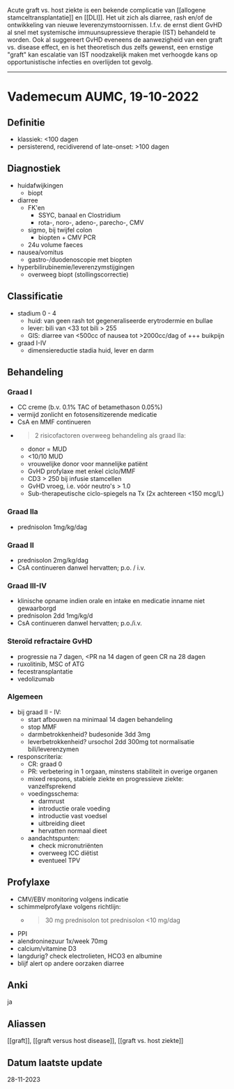 Acute graft vs. host ziekte is een bekende complicatie van [[allogene stamceltransplantatie]] en [[DLI]]. Het uit zich als diarree, rash en/of de ontwikkeling van nieuwe leverenzymstoornissen. I.f.v. de ernst dient GvHD al snel met systemische immuunsupressieve therapie (IST) behandeld te worden. Ook al suggereert GvHD eveneens de aanwezigheid van een graft vs. disease effect, en is het theoretisch dus zelfs gewenst, een ernstige "graft" kan escalatie van IST noodzakelijk maken met verhoogde kans op opportunistische infecties en overlijden tot gevolg.
___
# Vademecum AUMC, 19-10-2022
## Definitie
- klassiek: <100 dagen
- persisterend, recidiverend of late-onset: >100 dagen
## **Diagnostiek**
- huidafwijkingen
	- biopt
- diarree
	- FK'en
		- SSYC, banaal en Clostridium  
		- rota-, noro-, adeno-, parecho-, CMV
	- sigmo, bij twijfel colon
		- biopten + CMV PCR
	- 24u volume faeces
- nausea/vomitus
	- gastro-/duodenoscopie met biopten
- hyperbilirubinemie/leverenzymstijgingen
	- overweeg biopt (stollingscorrectie)
## **Classificatie**
- stadium 0 - 4
	- huid: van geen rash tot gegeneraliseerde erytrodermie en bullae
	- lever: bili van <33 tot bili > 255
	- GIS: diarree van <500cc of nausea tot >2000cc/dag of +++ buikpijn
- graad I-IV
	- dimensiereductie stadia huid, lever en darm
## **Behandeling**
### Graad I
- CC creme (b.v. 0.1% TAC of betamethason 0.05%)
- vermijd zonlicht en fotosensitizerende medicatie
- CsA en MMF continueren
- >2 risicofactoren overweeg behandeling als graad IIa:
	- donor = MUD
	- <10/10 MUD
	- vrouwelijke donor voor mannelijke patiënt
	- GvHD profylaxe met enkel ciclo/MMF
	- CD3 > 250 bij infusie stamcellen
	- GvHD vroeg, i.e. vóór neutro's > 1.0
	- Sub-therapeutische ciclo-spiegels na Tx (2x achtereen <150 mcg/L)
### Graad IIa
- prednisolon 1mg/kg/dag
### Graad II
- prednisolon 2mg/kg/dag
- CsA continueren danwel hervatten; p.o. / i.v.
### Graad III-IV
- klinische opname indien orale en intake en medicatie inname niet gewaarborgd
- prednisolon 2dd 1mg/kg/d
- CsA continueren danwel hervatten; p.o./i.v.
### Steroïd refractaire GvHD
- progressie na 7 dagen, <PR na 14 dagen of geen CR na 28 dagen
- ruxolitinib, MSC of ATG
- fecestransplantatie
- vedolizumab
### Algemeen
- bij graad II - IV:
	- start afbouwen na minimaal 14 dagen behandeling
	- stop MMF
	- darmbetrokkenheid? budesonide 3dd 3mg
	- leverbetrokkenheid? ursochol 2dd 300mg tot normalisatie bili/leverenzymen
- responscriteria: 
	- CR: graad 0
	- PR: verbetering in 1 orgaan, minstens stabiliteit in overige organen
	- mixed respons, stabiele ziekte en progressieve ziekte: vanzelfsprekend
	- voedingsschema: 
		- darmrust
		- introductie orale voeding
		- introductie vast voedsel
		- uitbreiding dieet
		- hervatten normaal dieet
	- aandachtspunten: 
		- check micronutriënten
		- overweeg ICC diëtist
		- eventueel TPV
## Profylaxe
- CMV/EBV monitoring volgens indicatie
- schimmelprofylaxe volgens richtlijn:
	- > 30 mg prednisolon tot prednisolon <10 mg/dag
- PPI
- alendroninezuur 1x/week 70mg
- calcium/vitamine D3 
- langdurig? check electrolieten, HCO3 en albumine
- blijf alert op andere oorzaken diarree
## Anki
ja
## **Aliassen**
[[graft]], [[graft versus host disease]], [[graft vs. host ziekte]]
## **Datum laatste update**
28-11-2023